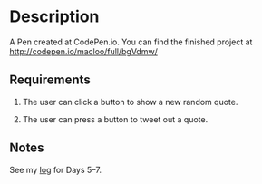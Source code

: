 # Description

A Pen created at CodePen.io. You can find the finished project at http://codepen.io/macloo/full/bgVdmw/

## Requirements

1. The user can click a button to show a new random quote.

2. The user can press a button to tweet out a quote.

## Notes

See my [log](../../log.md) for Days 5–7.
